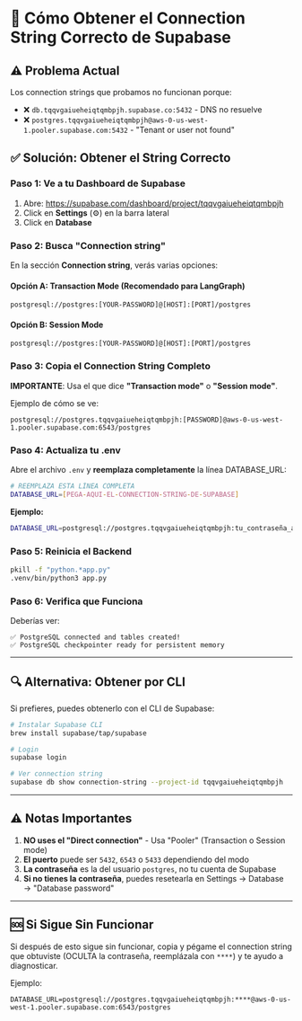 # 🔗 Cómo Obtener el Connection String Correcto de Supabase

## ⚠️ Problema Actual

Los connection strings que probamos no funcionan porque:
- ❌ `db.tqqvgaiueheiqtqmbpjh.supabase.co:5432` - DNS no resuelve
- ❌ `postgres.tqqvgaiueheiqtqmbpjh@aws-0-us-west-1.pooler.supabase.com:5432` - "Tenant or user not found"

## ✅ Solución: Obtener el String Correcto

### Paso 1: Ve a tu Dashboard de Supabase

1. Abre: https://supabase.com/dashboard/project/tqqvgaiueheiqtqmbpjh
2. Click en **Settings** (⚙️) en la barra lateral
3. Click en **Database**

### Paso 2: Busca "Connection string"

En la sección **Connection string**, verás varias opciones:

#### Opción A: **Transaction Mode** (Recomendado para LangGraph)
```
postgresql://postgres:[YOUR-PASSWORD]@[HOST]:[PORT]/postgres
```

#### Opción B: **Session Mode**
```
postgresql://postgres:[YOUR-PASSWORD]@[HOST]:[PORT]/postgres
```

### Paso 3: Copia el Connection String Completo

**IMPORTANTE**: Usa el que dice **"Transaction mode"** o **"Session mode"**.

Ejemplo de cómo se ve:
```
postgresql://postgres.tqqvgaiueheiqtqmbpjh:[PASSWORD]@aws-0-us-west-1.pooler.supabase.com:6543/postgres
```

### Paso 4: Actualiza tu .env

Abre el archivo `.env` y **reemplaza completamente** la línea DATABASE_URL:

```bash
# REEMPLAZA ESTA LÍNEA COMPLETA
DATABASE_URL=[PEGA-AQUI-EL-CONNECTION-STRING-DE-SUPABASE]
```

**Ejemplo:**
```bash
DATABASE_URL=postgresql://postgres.tqqvgaiueheiqtqmbpjh:tu_contraseña_aqui@aws-0-us-west-1.pooler.supabase.com:6543/postgres
```

### Paso 5: Reinicia el Backend

```bash
pkill -f "python.*app.py"
.venv/bin/python3 app.py
```

### Paso 6: Verifica que Funciona

Deberías ver:
```
✅ PostgreSQL connected and tables created!
✅ PostgreSQL checkpointer ready for persistent memory
```

---

## 🔍 Alternativa: Obtener por CLI

Si prefieres, puedes obtenerlo con el CLI de Supabase:

```bash
# Instalar Supabase CLI
brew install supabase/tap/supabase

# Login
supabase login

# Ver connection string
supabase db show connection-string --project-id tqqvgaiueheiqtqmbpjh
```

---

## ⚠️ Notas Importantes

1. **NO uses el "Direct connection"** - Usa "Pooler" (Transaction o Session mode)
2. **El puerto** puede ser `5432`, `6543` o `5433` dependiendo del modo
3. **La contraseña** es la del usuario `postgres`, no tu cuenta de Supabase
4. **Si no tienes la contraseña**, puedes resetearla en Settings → Database → "Database password"

---

## 🆘 Si Sigue Sin Funcionar

Si después de esto sigue sin funcionar, copia y pégame el connection string que obtuviste (OCULTA la contraseña, reemplázala con `****`) y te ayudo a diagnosticar.

Ejemplo:
```
DATABASE_URL=postgresql://postgres.tqqvgaiueheiqtqmbpjh:****@aws-0-us-west-1.pooler.supabase.com:6543/postgres
```

